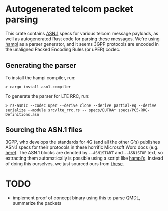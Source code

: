 # Autogenerated telcom packet parsing

This crate contains [ASN.1](https://en.wikipedia.org/wiki/ASN.1) specs for various telcom message payloads, as well as autogenerated
Rust code for parsing these messages. We're using [hampi](https://github.com/ystero-dev/hampi/) as a parser generator, and it seems
3GPP protocols are encoded in the unaligned Packed Encoding Rules (or uPER) codec.

## Generating the parser

To install the hampi compiler, run:

```
> cargo install asn1-compiler
```

To generate the parser for LTE RRC, run:

```
> rs-asn1c --codec uper --derive clone --derive partial-eq --derive serialize --module src/lte_rrc.rs -- specs/EUTRA* specs/PC5-RRC-Definitions.asn
```

## Sourcing the ASN.1 files

3GPP, who develops the standards for 4G (and all the other G's) publishes ASN.1 specs for their protocols in these horrific Microsoft Word docs (e.g. [here](https://portal.3gpp.org/desktopmodules/Specifications/SpecificationDetails.aspx?specificationId=2440)). The ASN.1 blocks are denoted by `--ASN1START` and `--ASN1STOP` text, so extracting them automatically is possible using a script like [hampi's](https://github.com/ystero-dev/hampi/blob/master/examples/specs/parse_spec.py). Instead of doing this ourselves, we just sourced ours from [these](https://obj-sys.com/products/asn1apis/lte_3gpp_apis.php#lte_4g_apis).

# TODO
* implement proof of concept binary using this to parse QMDL, summarize the packets
